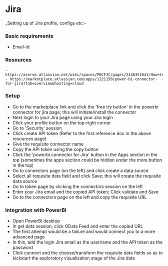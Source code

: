 # Jira
_Setting up of Jira profile, configs etc:-

### Basic requirements
* Email-id

### Resources
    - https://aserve.atlassian.net/wiki/spaces/PBCFJC/pages/2346352641/How+to+connect+to+Microsoft+Power+BI+using+Jira+API+Token
    - https://marketplace.atlassian.com/apps/1221150/power-bi-connector-for-jira?tab=overview&hosting=cloud
    
### Setup
  - Go to the marketplace link and click the 'free try button' in the powerbi connector for jira page; this will initiate/install the connector
  - Next login to your Jira page using your Jira login
  - Click your profile button on the top-right corner
  - Go to 'Security' session
  - Click create API token (Refer to the first reference doc in the above resources page)
  - Give the requisite connector name
  - Copy the API token using the copy button
  - Click the 'powerbi connector for Jira' button in the Apps section in the top (sometimes the apps section could be hidden under the more button in the top)
  - Go to connectors page (on the left) and click create a data source
  - Select all requisite data field and click Save; this will create the requisite data source
  - Go to token page by clicking the connectors session on the left
  - Enter your Jira email and the copied API token; Click validate and Save
  - Go to the connectors page on the left and copy the requisite URL
  
### Integration with PowerBI
  - Open PowerBi desktop
  - In get data session, click OData Feed and enter the copied URL
  - The first attempt would be a failure and would connect you to a more advanced page
  - In this, add the login Jira email as the username and the API token as the password
  - Click connect and the choose/transform the requisite data fields so as to kickstart the exploratory visualization stage of the Jira data
  
